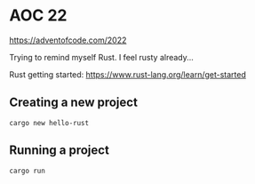 # AOC 22


https://adventofcode.com/2022

Trying to remind myself Rust. I feel rusty already...


Rust getting started: https://www.rust-lang.org/learn/get-started


## Creating a new project

```
cargo new hello-rust
```

## Running a project

```
cargo run
```
